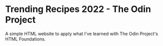# Trending Recipes 2022 - The Odin Project

A simple HTML website to apply what I've learned with The Odin Project's HTML Foundations.
